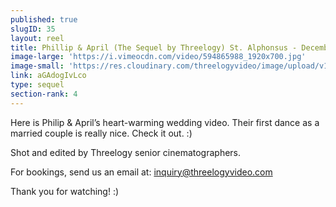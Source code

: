 ```yaml
---
published: true
slugID: 35
layout: reel
title: Phillip & April (The Sequel by Threelogy) St. Alphonsus - December 2015
image-large: 'https://i.vimeocdn.com/video/594865988_1920x700.jpg'
image-small: 'https://res.cloudinary.com/threelogyvideo/image/upload/v1530425250/Phillip.jpg'
link: aGAdogIvLco
type: sequel
section-rank: 4
---
```

Here is Philip & April’s heart-warming wedding video. Their first dance as a married couple is really nice. Check it out. :) 

Shot and edited by Threelogy senior cinematographers.

For bookings, send us an email at: inquiry@threelogyvideo.com

Thank you for watching! :)
